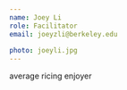 ```yaml
---
name: Joey Li
role: Facilitator
email: joeyzli@berkeley.edu
 
photo: joeyli.jpg
---
```


average ricing enjoyer